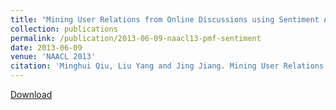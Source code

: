 ```yaml
---
title: "Mining User Relations from Online Discussions using Sentiment Analysis and Probabilistic Matrix Factorization"
collection: publications
permalink: /publication/2013-06-09-naacl13-pmf-sentiment
date: 2013-06-09
venue: 'NAACL 2013'
citation: 'Minghui Qiu, Liu Yang and Jing Jiang. Mining User Relations from Online Discussions using Sentiment Analysis and Probabilistic Matrix Factorization. In Proceedings of the 2013 Conference of North American Chapter of Association for Computational Linguistics: Human Language Technologies (NAACL 2013), Atlanta, GA, USA. June 2013. Long Paper, Acceptance rate=30% (88 out of 293).'
---
```


<a href='http://yangliuy.github.io/files/papers/13-NAACL-PMF.pdf'>Download</a>
